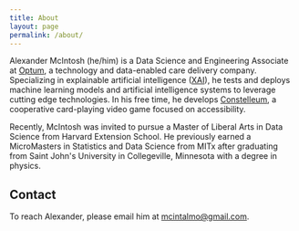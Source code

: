 ```yaml
---
title: About
layout: page
permalink: /about/
---
```

Alexander McIntosh (he/him) is a Data Science and Engineering Associate
at [Optum](https://www.optum.com),
a technology and data-enabled care delivery company.
Specializing in explainable artificial intelligence
([XAI](https://en.wikipedia.org/wiki/Explainable_artificial_intelligence)),
he tests and deploys machine learning models
and artificial intelligence systems
to leverage cutting edge technologies.
In his free time, he develops [Constelleum](https://www.constelleum.com),
a cooperative card-playing video game focused on accessibility.

Recently, McIntosh was invited
to pursue a Master of Liberal Arts in Data Science
from Harvard Extension School.
He previously earned a MicroMasters in Statistics and Data Science from MITx
after graduating from Saint John's University in Collegeville, Minnesota
with a degree in physics.

## Contact

To reach Alexander, please email him at
[mcintalmo@gmail.com](mailto:mcintalmo@gmail.com).
